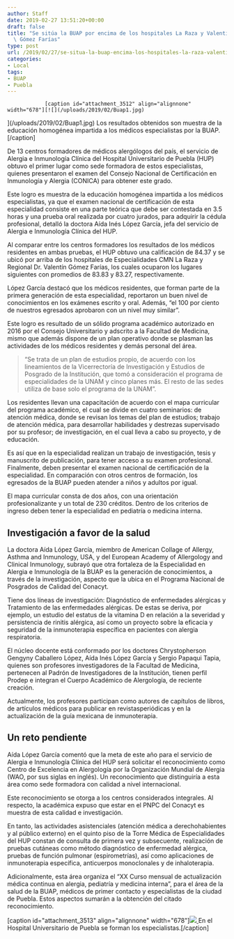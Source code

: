```yaml
---
author: Staff
date: 2019-02-27 13:51:20+00:00
draft: false
title: "Se sitúa la BUAP por encima de los hospitales La Raza y Valentín\
  \ Gómez Farías"
type: post
url: /2019/02/27/se-situa-la-buap-encima-los-hospitales-la-raza-valentin-gomez-farias/
categories:
- Local
tags:
- BUAP
- Puebla
---
```



				[caption id="attachment_3512" align="alignnone" width="678"][![](/uploads/2019/02/Buap1.jpg)
](/uploads/2019/02/Buap1.jpg) Los resultados obtenidos son muestra de la educación homogénea impartida a los médicos especialistas por la BUAP.[/caption]

De 13 centros formadores de médicos alergólogos del país, el servicio de Alergia e Inmunología Clínica del Hospital Universitario de Puebla (HUP) obtuvo el primer lugar como sede formadora de estos especialistas, quienes presentaron el examen del Consejo Nacional de Certificación en Inmunología y Alergia (CONICA) para obtener este grado.

Este logro es muestra de la educación homogénea impartida a los médicos especialistas, ya que el examen nacional de certificación de esta especialidad consiste en una parte teórica que debe ser contestada en 3.5 horas y una prueba oral realizada por cuatro jurados, para adquirir la cédula profesional, detalló la doctora Aída Inés López García, jefa del servicio de Alergia e Inmunología Clínica del HUP.

Al comparar entre los centros formadores los resultados de los médicos residentes en ambas pruebas, el HUP obtuvo una calificación de 84.37 y se ubicó por arriba de los hospitales de Especialidades CMN La Raza y Regional Dr. Valentín Gómez Farías, los cuales ocuparon los lugares siguientes con promedios de 83.83 y 83.27, respectivamente.

López García destacó que los médicos residentes, que forman parte de la primera generación de esta especialidad, reportaron un buen nivel de conocimientos en los exámenes escrito y oral. Además, “el 100 por ciento de nuestros egresados aprobaron con un nivel muy similar”.

Este logro es resultado de un sólido programa académico autorizado en 2016 por el Consejo Universitario y adscrito a la Facultad de Medicina, mismo que además dispone de un plan operativo donde se plasman las actividades de los médicos residentes y demás personal del área.


<blockquote>“Se trata de un plan de estudios propio, de acuerdo con los lineamientos de la Vicerrectoría de Investigación y Estudios de Posgrado de la Institución, que tomó a consideración el programa de especialidades de la UNAM y cinco planes más. El resto de las sedes utiliza de base solo el programa de la UNAM”.</blockquote>


Los residentes llevan una capacitación de acuerdo con el mapa curricular del programa académico, el cual se divide en cuatro seminarios: de atención médica, donde se revisan los temas del plan de estudios; trabajo de atención médica, para desarrollar habilidades y destrezas supervisado por su profesor; de investigación, en el cual lleva a cabo su proyecto, y de educación.

Es así que en la especialidad realizan un trabajo de investigación, tesis y manuscrito de publicación, para tener acceso a su examen profesional. Finalmente, deben presentar el examen nacional de certificación de la especialidad. En comparación con otros centros de formación, los egresados de la BUAP pueden atender a niños y adultos por igual.

El mapa curricular consta de dos años, con una orientación profesionalizante y un total de 230 créditos. Dentro de los criterios de ingreso deben tener la especialidad en pediatría o medicina interna.


## Investigación a favor de la salud


La doctora Aída López García, miembro de American Collage of Allergy, Asthma and Inmunology, USA, y del European Academy of Allergology and Clinical Inmunology, subrayó que otra fortaleza de la Especialidad en Alergia e Inmunología de la BUAP es la generación de conocimientos, a través de la investigación, aspecto que la ubica en el Programa Nacional de Posgrados de Calidad del Conacyt.

Tiene dos líneas de investigación: Diagnóstico de enfermedades alérgicas y Tratamiento de las enfermedades alérgicas. De estas se deriva, por ejemplo, un estudio del estatus de la vitamina D en relación a la severidad y persistencia de rinitis alérgica, así como un proyecto sobre la eficacia y seguridad de la inmunoterapia específica en pacientes con alergia respiratoria.

El núcleo docente está conformado por los doctores Chrystopherson Gengyny Caballero López, Aída Inés López García y Sergio Papaqui Tapia, quienes son profesores investigadores de la Facultad de Medicina, pertenecen al Padrón de Investigadores de la Institución, tienen perfil Prodep e integran el Cuerpo Académico de Alergología, de reciente creación.

Actualmente, los profesores participan como autores de capítulos de libros, de artículos médicos para publicar en revistasperiódicas y en la actualización de la guía mexicana de inmunoterapia.


## Un reto pendiente


Aída López García comentó que la meta de este año para el servicio de Alergia e Inmunología Clínica del HUP será solicitar el reconocimiento como Centro de Excelencia en Alergología por la Organización Mundial de Alergia (WAO, por sus siglas en inglés). Un reconocimiento que distinguiría a esta área como sede formadora con calidad a nivel internacional.

Este reconocimiento se otorga a los centros considerados integrales. Al respecto, la académica expuso que estar en el PNPC del Conacyt es muestra de esta calidad e investigación.

En tanto, las actividades asistenciales (atención médica a derechohabientes y al público externo) en el quinto piso de la Torre Médica de Especialidades del HUP constan de consulta de primera vez y subsecuente, realización de pruebas cutáneas como método diagnóstico de enfermedad alérgica, pruebas de función pulmonar (espirometrías), así como aplicaciones de inmunoterapia específica, anticuerpos monoclonales y de inhaloterapia.

Adicionalmente, esta área organiza el “XX Curso mensual de actualización médica continua en alergia, pediatría y medicina interna”, para el área de la salud de la BUAP, médicos de primer contacto y especialistas de la ciudad de Puebla. Estos aspectos sumarán a la obtención del citado reconocimiento.

[caption id="attachment_3513" align="alignnone" width="678"][![](/uploads/2019/02/Buap2.jpg)
](/uploads/2019/02/Buap2.jpg) En el Hospital Universitario de Puebla se forman los especialistas.[/caption]		
